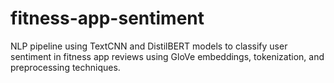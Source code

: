 # fitness-app-sentiment
NLP pipeline using TextCNN and DistilBERT models to classify user sentiment in fitness app reviews using GloVe embeddings, tokenization, and preprocessing techniques.
